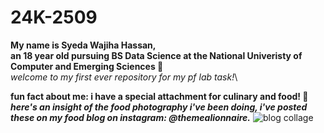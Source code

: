 # 24K-2509

**My name is Syeda Wajiha Hassan,**\
**an 18 year old pursuing BS Data Science at the National Univeristy of Computer and Emerging Sciences 🙌**\
*welcome to my first ever repository for my pf lab task!*\

**fun fact about me: i have a special attachment for culinary and food! 🍟**\
***here's an insight of the food photography i've been doing, i've posted these on my food blog on instagram: @themealionnaire.***
![blog collage](https://github.com/user-attachments/assets/4e2b7654-379e-4f3f-a3ad-3e8766bb33bb)



